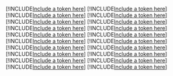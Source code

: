 [!INCLUDE[Include a token here](refs1533645796516/r1.md)]
[!INCLUDE[Include a token here](refs1533645796516/r2.md)]
[!INCLUDE[Include a token here](refs1533645796516/r3.md)]
[!INCLUDE[Include a token here](refs1533645796516/r4.md)]
[!INCLUDE[Include a token here](refs1533645796516/r5.md)]
[!INCLUDE[Include a token here](refs1533645796516/r6.md)]
[!INCLUDE[Include a token here](refs1533645796516/r7.md)]
[!INCLUDE[Include a token here](refs1533645796516/r8.md)]
[!INCLUDE[Include a token here](refs1533645796516/r9.md)]
[!INCLUDE[Include a token here](refs1533645796516/r10.md)]
[!INCLUDE[Include a token here](refs1533645796516/r11.md)]
[!INCLUDE[Include a token here](refs1533645796516/r12.md)]
[!INCLUDE[Include a token here](refs1533645796516/r13.md)]
[!INCLUDE[Include a token here](refs1533645796516/r14.md)]
[!INCLUDE[Include a token here](refs1533645796516/r15.md)]
[!INCLUDE[Include a token here](refs1533645796516/r16.md)]
[!INCLUDE[Include a token here](refs1533645796516/r17.md)]
[!INCLUDE[Include a token here](refs1533645796516/r18.md)]
[!INCLUDE[Include a token here](refs1533645796516/r19.md)]
[!INCLUDE[Include a token here](refs1533645796516/r20.md)]